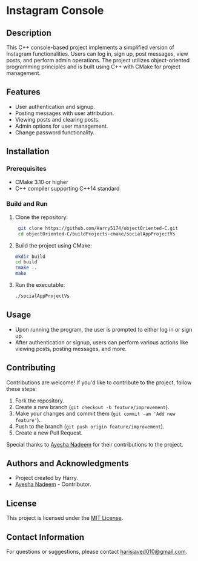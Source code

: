 # Instagram Console

## Description

This C++ console-based project implements a simplified version of Instagram functionalities. Users can log in, sign up, post messages, view posts, and perform admin operations. The project utilizes object-oriented programming principles and is built using C++ with CMake for project management.

## Features

- User authentication and signup.
- Posting messages with user attribution.
- Viewing posts and clearing posts.
- Admin options for user management.
- Change password functionality.

## Installation

### Prerequisites

- CMake 3.10 or higher
- C++ compiler supporting C++14 standard

### Build and Run

1. Clone the repository:

   ```bash
    git clone https://github.com/Harry5174/objectOriented-C.git
    cd objectOriented-C/buildProjects-cmake/socialAppProjectVs

   ```

2. Build the project using CMake:

   ```bash
   mkdir build
   cd build
   cmake ..
   make
   ```

3. Run the executable:
   ```bash
   ./socialAppProjectVs
   ```

## Usage

- Upon running the program, the user is prompted to either log in or sign up.
- After authentication or signup, users can perform various actions like viewing posts, posting messages, and more.

## Contributing

Contributions are welcome! If you'd like to contribute to the project, follow these steps:

1. Fork the repository.
2. Create a new branch (`git checkout -b feature/improvement`).
3. Make your changes and commit them (`git commit -am 'Add new feature'`).
4. Push to the branch (`git push origin feature/improvement`).
5. Create a new Pull Request.

Special thanks to [Ayesha Nadeem](https://github.com/Ayesha-Nadeem27) for their contributions to the project.

## Authors and Acknowledgments

- Project created by Harry.
- [Ayesha Nadeem](https://github.com/Ayesha-Nadeem27)  - Contributor.

## License

This project is licensed under the [MIT License](LICENSE).

## Contact Information

For questions or suggestions, please contact harisjaved010@gmail.com.
